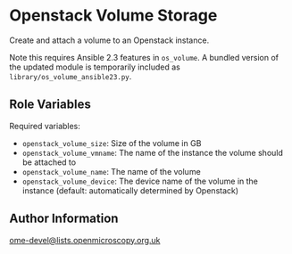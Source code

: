 Openstack Volume Storage
========================

Create and attach a volume to an Openstack instance.

Note this requires Ansible 2.3 features in `os_volume`.
A bundled version of the updated module is temporarily included as `library/os_volume_ansible23.py`.


Role Variables
--------------

Required variables:

- `openstack_volume_size`: Size of the volume in GB
- `openstack_volume_vmname`: The name of the instance the volume should be attached to
- `openstack_volume_name`: The name of the volume
- `openstack_volume_device`: The device name of the volume in the instance (default: automatically determined by Openstack)


Author Information
------------------

ome-devel@lists.openmicroscopy.org.uk
